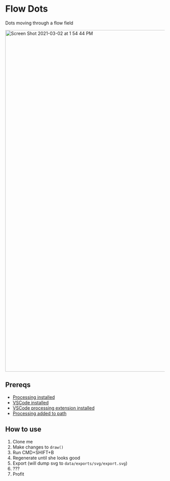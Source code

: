 # Flow Dots
Dots moving through a flow field

<img width="1076" alt="Screen Shot 2021-03-02 at 1 54 44 PM" src="https://user-images.githubusercontent.com/13680789/109699730-eab7fa00-7b5e-11eb-82d5-641caf7f0b2f.png">

## Prereqs
- [Processing installed](https://processing.org/download/)
- [VSCode installed](https://code.visualstudio.com/download)
- [VSCode processing extension installed](https://marketplace.visualstudio.com/items?itemName=Tobiah.language-pde)
- [Processing added to path](https://marketplace.visualstudio.com/items?itemName=Tobiah.language-pde#add-processing-to-path)
## How to use
1. Clone me
2. Make changes to `draw()`
3. Run CMD+SHIFT+B
4. Regenerate until she looks good
5. Export (will dump svg to `data/exports/svg/export.svg`)
6. ???
7. Profit
